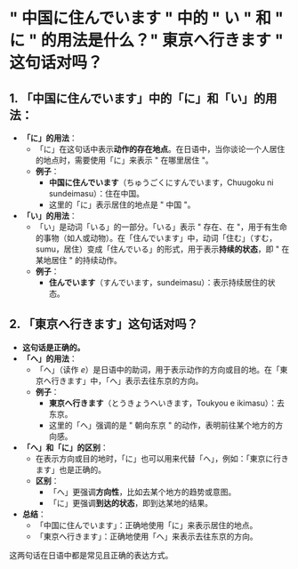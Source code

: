 # " 中国に住んでいます " 中的 " い " 和 " に " 的用法是什么？" 東京へ行きます " 这句话对吗？

## 1. **「中国に住んでいます」中的「に」和「い」的用法：**

- **「に」的用法**：
  - 「に」在这句话中表示**动作的存在地点**。在日语中，当你谈论一个人居住的地点时，需要使用「に」来表示 " 在哪里居住 "。
  - **例子**：
    - **中国に住んでいます**（ちゅうごくにすんでいます，Chuugoku ni sundeimasu）：住在中国。
    - 这里的「に」表示居住的地点是 " 中国 "。
- **「い」的用法**：
  - 「い」是动词「いる」的一部分。「いる」表示 " 存在、在 "，用于有生命的事物（如人或动物）。在「住んでいます」中，动词「住む」（すむ，sumu，居住）变成「住んでいる」的形式，用于表示**持续的状态**，即 " 在某地居住 " 的持续动作。
  - **例子**：
    - **住んでいます**（すんでいます，sundeimasu）：表示持续居住的状态。

## 2. **「東京へ行きます」这句话对吗？**

- **这句话是正确的。**
- **「へ」的用法**：
  - 「へ」（读作 *e*）是日语中的助词，用于表示动作的方向或目的地。在「東京へ行きます」中，「へ」表示去往东京的方向。
  - **例子**：
    - **東京へ行きます**（とうきょうへいきます，Toukyou e ikimasu）：去东京。
    - 这里的「へ」强调的是 " 朝向东京 " 的动作，表明前往某个地方的方向感。
- **「へ」和「に」的区别**：
  - 在表示方向或目的地时，「に」也可以用来代替「へ」，例如：「東京に行きます」也是正确的。
  - **区别**：
    - 「へ」更强调**方向性**，比如去某个地方的趋势或意图。
    - 「に」更强调**到达的状态**，即到达某地的结果。
- **总结**：
  - 「中国に住んでいます」：正确地使用「に」来表示居住的地点。
  - 「東京へ行きます」：正确地使用「へ」来表示去往东京的方向。

这两句话在日语中都是常见且正确的表达方式。
